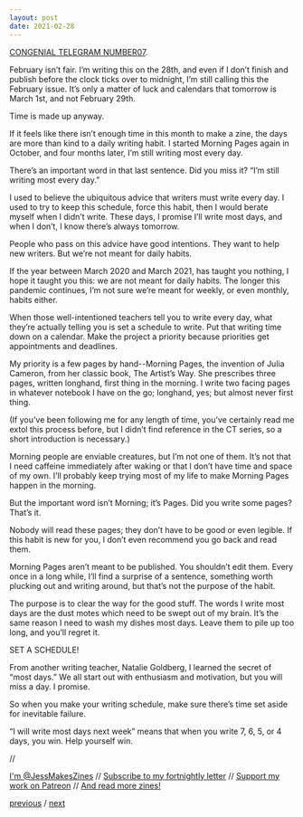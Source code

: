 ```yaml
---
layout: post
date: 2021-02-28
---
```


[CONGENIAL TELEGRAM NUMBER07](https://jessdriscoll.itch.io/congenial-telegram).

February isn’t fair. I’m writing this on the 28th, and even if I don’t finish and publish before the clock ticks over to midnight, I’m still calling this the February issue. It’s only a matter of luck and calendars that tomorrow is March 1st, and not February 29th.

Time is made up anyway.

If it feels like there isn’t enough time in this month to make a zine, the days are more than kind to a daily writing habit. I started Morning Pages again in October, and four months later, I’m still writing most every day.

There’s an important word in that last sentence. Did you miss it? “I’m still writing most every day.”

I used to believe the ubiquitous advice that writers must write every day. I used to try to keep this schedule, force this habit, then I would berate myself when I didn’t write. These days, I promise I’ll write most days, and when I don’t, I know there’s always tomorrow.

People who pass on this advice have good intentions. They want to help new writers. But we’re not meant for daily habits.

If the year between March 2020 and March 2021, has taught you nothing, I hope it taught you this: we are not meant for daily habits. The longer this pandemic continues, I’m not sure we’re meant for weekly, or even monthly, habits either.

When those well-intentioned teachers tell you to write every day, what they’re actually telling you is set a schedule to write. Put that writing time down on a calendar. Make the project a priority because priorities get appointments and deadlines.

My priority is a few pages by hand--Morning Pages, the invention of Julia Cameron, from her classic book, The Artist’s Way. She prescribes three pages, written longhand, first thing in the morning. I write two facing pages in whatever notebook I have on the go; longhand, yes; but almost never first thing.

(If you’ve been following me for any length of time, you’ve certainly read me extol this process before, but I didn’t find reference in the CT series, so a short introduction is necessary.)

Morning people are enviable creatures, but I’m not one of them. It’s not that I need caffeine immediately after waking or that I don’t have time and space of my own. I’ll probably keep trying most of my life to make Morning Pages happen in the morning.

But the important word isn’t Morning; it’s Pages. Did you write some pages? That’s it.

Nobody will read these pages; they don’t have to be good or even legible. If this habit is new for you, I don’t even recommend you go back and read them.

Morning Pages aren’t meant to be published. You shouldn’t edit them. Every once in a long while, I’ll find a surprise of a sentence, something worth plucking out and writing around, but that’s not the purpose of the habit.

The purpose is to clear the way for the good stuff.
The words I write most days are the dust motes which need to be swept out of my brain. It’s the same reason I need to wash my dishes most days. Leave them to pile up too long, and you’ll regret it.

SET A SCHEDULE!

From another writing teacher, Natalie Goldberg, I learned the secret of “most days.” We all start out with enthusiasm and motivation, but you will miss a day. I promise.

So when you make your writing schedule, make sure there’s time set aside for inevitable failure.

“I will write most days next week” means that when you write 7, 6, 5, or 4 days, you win. Help yourself win.

//

[I'm @JessMakesZines](https://twitter.com/JessMakesZines) // [Subscribe to my fortnightly letter](http://tinyletter.com/jessdriscoll) // [Support my work on Patreon](https://www.patreon.com/jessdriscoll) // [And read more zines!](https://jessdriscoll.itch.io/)

<a href="{{page.previous.url}}">previous</a> / <a href="{{page.next.url}}">next</a>
